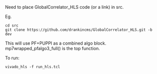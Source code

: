 Need to place GlobalCorrelator_HLS code (or a link) in src. 

Eg.
```
cd src
git clone https://github.com/drankincms/GlobalCorrelator_HLS.git -b dev
```

This will use PF+PUPPI as a combined algo block. mp7wrapped_pfalgo3_full() is the top function.

To run:
```
vivado_hls -f run_hls.tcl
```
